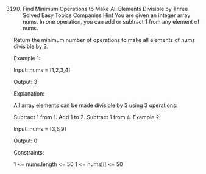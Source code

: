 3190. Find Minimum Operations to Make All Elements Divisible by Three
      Solved
      Easy
      Topics
      Companies
      Hint
      You are given an integer array nums. In one operation, you can add or subtract 1 from any element of nums.

Return the minimum number of operations to make all elements of nums divisible by 3.



Example 1:

Input: nums = [1,2,3,4]

Output: 3

Explanation:

All array elements can be made divisible by 3 using 3 operations:

Subtract 1 from 1.
Add 1 to 2.
Subtract 1 from 4.
Example 2:

Input: nums = [3,6,9]

Output: 0



Constraints:

1 <= nums.length <= 50
1 <= nums[i] <= 50
